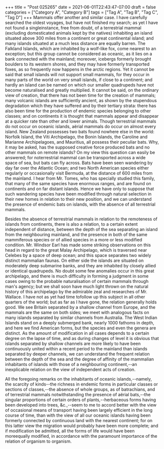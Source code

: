 +++
title = "Post 025265"
date = 2021-06-01T22:43:47-07:00
draft = false
categories = ["Category A", "Category B"]
tags = ["Tag A", "Tag B", "Tag C", "Tag D"]
+++
Mammals offer another and similar case. I have carefully searched the oldest voyages, but have not finished my search; as yet I have not found a singleinstance, free from doubt, of a terrestrial mammal (excluding domesticated animals kept by the natives) inhabiting an island situated above 300 miles from a continent or great continental island; and many islands situated at a much less distance are equally barren. The Falkland Islands, which are inhabited by a wolf-like fox, come nearest to an exception; but this group cannot be considered as oceanic, as it lies on a bank connected with the mainland; moreover, icebergs formerly brought boulders to its western shores, and they may have formerly transported foxes, as so frequently now happens in the arctic regions. Yet it cannot be said that small islands will not support small mammals, for they occur in many parts of the world on very small islands, if close to a continent; and hardly an island can be named on which our smaller quadrupeds have not become naturalised and greatly multiplied. It cannot be said, on the ordinary view of creation, that there has not been time for the creation of mammals; many volcanic islands are sufficiently ancient, as shown by the stupendous degradation which they have suffered and by their tertiary strata: there has also been time for the production of endemic species belonging to other classes; and on continents it is thought that mammals appear and disappear at a quicker rate than other and lower animals. Though terrestrial mammals do not occur on oceanic islands, aërial mammals do occur on almost every island. New Zealand possesses two bats found nowhere else in the world: Norfolk Island, the Viti Archipelago, the Bonin Islands, the Caroline and Marianne Archipelagoes, and Mauritius, all possess their peculiar bats. Why, it may be asked, has the supposed creative force produced bats and no other mammals on remote islands? On my view this question can easily be answered; for noterrestrial mammal can be transported across a wide space of sea, but bats can fly across. Bats have been seen wandering by day far over the Atlantic Ocean; and two North American species either regularly or occasionally visit Bermuda, at the distance of 600 miles from the mainland. I hear from Mr. Tomes, who has specially studied this family, that many of the same species have enormous ranges, and are found on continents and on far distant islands. Hence we have only to suppose that such wandering species have been modified through natural selection in their new homes in relation to their new position, and we can understand the presence of endemic bats on islands, with the absence of all terrestrial mammals.

Besides the absence of terrestrial mammals in relation to the remoteness of islands from continents, there is also a relation, to a certain extent independent of distance, between the depth of the sea separating an island from the neighbouring mainland, and the presence in both of the same mammiferous species or of allied species in a more or less modified condition. Mr. Windsor Earl has made some striking observations on this head in regard to the great Malay Archipelago, which is traversed near Celebes by a space of deep ocean; and this space separates two widely distinct mammalian faunas. On either side the islands are situated on moderately deep submarine banks, and they are inhabited by closely allied or identical quadrupeds. No doubt some few anomalies occur in this great archipelago, and there is much difficulty in forming a judgment in some cases owing to the probable naturalisation of certain mammals through man's agency; but we shall soon have much light thrown on the natural history of this archipelago by the admirable zeal and researches of Mr. Wallace. I have not as yet had time tofollow up this subject in all other quarters of the world; but as far as I have gone, the relation generally holds good. We see Britain separated by a shallow channel from Europe, and the mammals are the same on both sides; we meet with analogous facts on many islands separated by similar channels from Australia. The West Indian Islands stand on a deeply submerged bank, nearly 1000 fathoms in depth, and here we find American forms, but the species and even the genera are distinct. As the amount of modification in all cases depends to a certain degree on the lapse of time, and as during changes of level it is obvious that islands separated by shallow channels are more likely to have been continuously united within a recent period to the mainland than islands separated by deeper channels, we can understand the frequent relation between the depth of the sea and the degree of affinity of the mammalian inhabitants of islands with those of a neighbouring continent,--an inexplicable relation on the view of independent acts of creation.

All the foregoing remarks on the inhabitants of oceanic islands,--namely, the scarcity of kinds--the richness in endemic forms in particular classes or sections of classes,--the absence of whole groups, as of batrachians, and of terrestrial mammals notwithstanding the presence of aërial bats,--the singular proportions of certain orders of plants,--herbaceous forms having been developed into trees, &c.,--seem to me to accord better with the view of occasional means of transport having been largely efficient in the long course of time, than with the view of all our oceanic islands having been formerly connected by continuous land with the nearest continent; for on this latter view the migration would probably have been more complete; and if modification be admitted, all the forms of life would have been moreequally modified, in accordance with the paramount importance of the relation of organism to organism.
